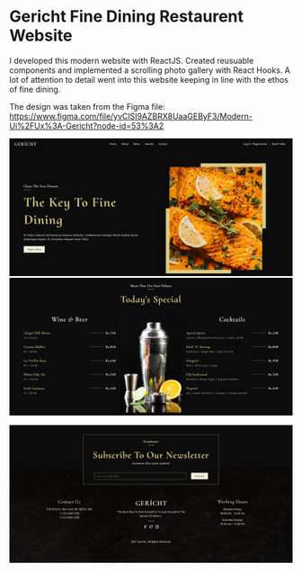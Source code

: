 # Gericht Fine Dining Restaurent Website

I developed this modern website with ReactJS. Created reusuable components and implemented a scrolling photo gallery with React Hooks. 
A lot of attention to detail went into this website keeping in line with the ethos of fine dining.

The design was taken from the Figma file: https://www.figma.com/file/yvClSI9AZBRX8UaaGEByF3/Modern-Ui%2FUx%3A-Gericht?node-id=53%3A2

![Screenshot 2023-05-17 at 15-55-35 React App](https://github.com/avicos/gericht-res/blob/main/public/screenshots/Screenshot%202023-05-17%20at%2015-55-35%20React%20App.png)
![Screenshot 2023-05-17 at 15-56-10 React App](https://github.com/avicos/gericht-res/blob/main/public/screenshots/Screenshot%202023-05-17%20at%2015-56-10%20React%20App.png)

![Screenshot 2023-05-17 at 15-57-19 React App](https://github.com/avicos/gericht-res/blob/main/public/screenshots/Screenshot%202023-05-17%20at%2015-57-19%20React%20App.png)
